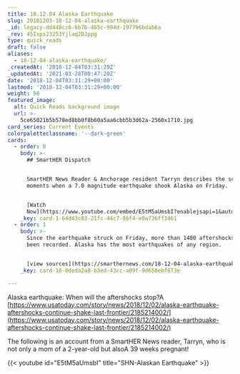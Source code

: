 ```yaml
---
title: 18.12.04 Alaska Earthquake
slug: 20181203-18-12-04-alaska-earthquake
_id: legacy-dd448cc6-6b7b-465c-994d-197796bdab6a
_rev: 45Isps23253Yjlaq2DJppg
type: quick_reads
draft: false
aliases:
  - 18-12-04-alaska-earthquake/
_createdAt: '2018-12-04T03:31:29Z'
_updatedAt: '2021-03-28T00:47:20Z'
date: '2018-12-04T03:31:29+00:00'
lastmod: '2018-12-04T03:31:29+00:00'
weight: 50
featured_image:
  alt: Quick Reads background image
  url: >-
    5ce65021b5b578ed8bb0f8b60a5aa6cbb5b3d62a-2560x1710.jpg
card_series: Current Events
colorpaletteclassname: '--dark-green'
cards:
  - order: 0
    body: >-
      ## SmartHER Dispatch


      SmartHER News Reader & Anchorage resident Tarryn describes the scary
      moments when a 7.0 magnitude earthquake shook Alaska on Friday.


      [Watch
      Now](https://www.youtube.com/embed/E5tM5aUmsbI?enablejsapi=1&autoplay=1&rel=0)
    _key: card-1-64d43c83-21fc-44c7-86f4-e0a736ff3461
  - order: 1
    body: >-
      Since the earthquake struck on Friday, more than 1400 aftershocks have
      been recorded. Alaska has the most earthquakes of any region.


      [view sources](https://smarthernews.com/18-12-04-alaska-earthquake/)
    _key: card-10-0deda2a8-b3ed-43cc-a09f-9d658ebf673e

---
```

Alaska earthquake: When will the aftershocks stop?A [https://www.usatoday.com/story/news/2018/12/02/alaska-earthquake-aftershocks-continue-shake-last-frontier/2185214002/](https://www.usatoday.com/story/news/2018/12/02/alaska-earthquake-aftershocks-continue-shake-last-frontier/2185214002/)

The following is an account from a SmartHER News reader, Tarryn, who is not only a mom of a 2-year-old but alsoA 39 weeks pregnant!

{{< youtube id="E5tM5aUmsbI" title="SHN-Alaskan Earthquake" >}}